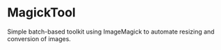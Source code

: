 # MagickTool
Simple batch-based toolkit using ImageMagick to automate resizing and conversion of images.
